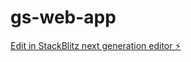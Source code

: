 # gs-web-app

[Edit in StackBlitz next generation editor ⚡️](https://stackblitz.com/~/github.com/JeanLobo/gs-web-app)